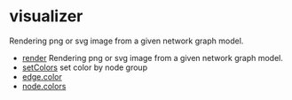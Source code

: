 # visualizer

Rendering png or svg image from a given network graph model.

+ [render](visualizer/render.1) Rendering png or svg image from a given network graph model.
+ [setColors](visualizer/setColors.1) set color by node group
+ [edge.color](visualizer/edge.color.1) 
+ [node.colors](visualizer/node.colors.1) 
